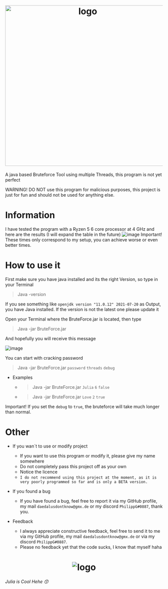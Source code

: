 <h1 align="center">
<img alt="logo" src="https://user-images.githubusercontent.com/101858241/165551345-fc34d41b-bc1e-481a-8770-a6cbce845f65.png" width="512px"/><br/>
</h1>

A java based Bruteforce Tool using multiple Threads, this program is not yet perfect

WARNING! DO NOT use this program for malicious purposes, this project is just for fun and should not be used for anything else.

# Information

I have tested the program with a Ryzen 5 6 core processor at 4 GHz and here are the results (I will expand the table in the future)
![image](https://user-images.githubusercontent.com/101858241/165552808-54418406-cad5-4b66-b749-043b6203d2be.png)
Important! These times only correspond to my setup, you can achieve worse or even better times.
# How to use it

First make sure you have java installed and its the right Version, so type in your Terminal
> Java -version

If you see something like `openjdk version "11.0.12" 2021-07-20` as Output, you have Java installed. If the version is not the latest one please update it  

Open your Terminal where the BruteForce.jar is located, then type 
> Java -jar BruteForce.jar

And hopefully you will receive this message

![image](https://user-images.githubusercontent.com/101858241/165577657-eb8ad329-016a-42ff-a992-408184e626f6.png)

You can start with cracking password
> Java -jar BruteForce.jar `password` `threads` `debug`

- Examples
	- > Java -jar BruteForce.jar `Julia` `6` `false`
	- > Java -jar BruteForce.jar `Love` `2` `true`

Important! If you set the `debug` to `true`, the bruteforce will take much longer than normal.

# Other

- If you wan´t to use or modify project
	- If you want to use this program or modify it, please give my name somewhere
	- Do not completely pass this project off as your own
	- Notice the licence
	- `I do not recommend using this project at the moment, as it is very poorly programmed so far and is only a BETA version.`

- If you found a bug
	- If you have found a bug, feel free to report it via my GitHub profile, my mail `daedalusdontknow@gmx.de` or my discord `PhilippG#0887`, thank you.

- Feedback
	- I always appreciate constructive feedback, feel free to send it to me via my GitHub profile, my mail `daedalusdontknow@gmx.de` or via my discord `PhilippG#0887`.
	- Please no feedback yet that the code sucks, I know that myself haha


<h1 align="center">
<img alt="logo" src="https://user-images.githubusercontent.com/101858241/165581593-ecb68b97-4405-4cb3-a316-b737202e8b7f.png"/>
</h1>

###### Julia is Cool Hehe 😙
